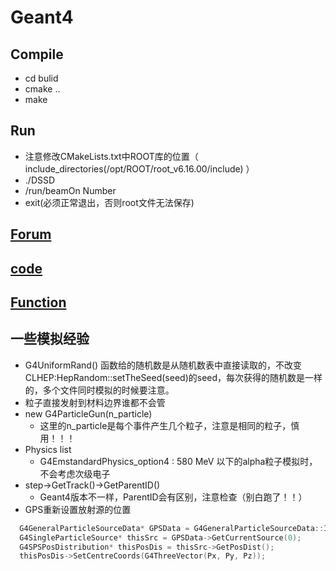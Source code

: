 # Geant4

## Compile
  - cd bulid
  - cmake ..
  - make
## Run
  - 注意修改CMakeLists.txt中ROOT库的位置（ include_directories(/opt/ROOT/root_v6.16.00/include) ）
  - ./DSSD
  -  /run/beamOn Number
  -  exit(必须正常退出，否则root文件无法保存)
## [Forum](https://geant4-forum.web.cern.ch/) 
## [code](https://github.com/Geant4/geant4/tree/master/source/event/src)
## [Function](./Function/README.md)
## 一些模拟经验
  - G4UniformRand() 函数给的随机数是从随机数表中直接读取的，不改变CLHEP:HepRandom::setTheSeed(seed)的seed，每次获得的随机数是一样的，多个文件同时模拟的时候要注意。
  - 粒子直接发射到材料边界谁都不会管
  - new G4ParticleGun(n_particle)
    - 这里的n_particle是每个事件产生几个粒子，注意是相同的粒子，慎用！！！
  - Physics list
    - G4EmstandardPhysics_option4 : 580 MeV 以下的alpha粒子模拟时，不会考虑次级电子
  - step->GetTrack()->GetParentID()
    - Geant4版本不一样，ParentID会有区别，注意检查（别白跑了！！）
   - GPS重新设置放射源的位置
```cpp
  G4GeneralParticleSourceData* GPSData = G4GeneralParticleSourceData::Instance();
  G4SingleParticleSource* thisSrc = GPSData->GetCurrentSource(0);
  G4SPSPosDistribution* thisPosDis = thisSrc->GetPosDist();
  thisPosDis->SetCentreCoords(G4ThreeVector(Px, Py, Pz));
```
